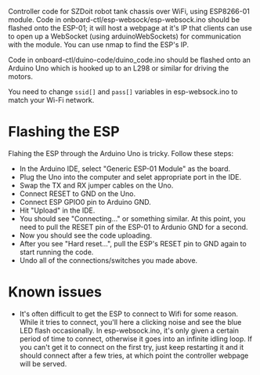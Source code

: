 Controller code for SZDoit robot tank chassis over WiFi, using ESP8266-01 module. Code in onboard-ctl/esp-websock/esp-websock.ino should be flashed onto the ESP-01; it will host a webpage at it's IP that clients can use to open up a WebSocket (using arduinoWebSockets) for communication with the module. You can use nmap to find the ESP's IP.  

Code in onboard-ctl/duino-code/duino_code.ino should be flashed onto an Arduino Uno which is hooked up to an L298 or similar for driving the motors.  

You need to change ```ssid[]``` and ```pass[]``` variables in esp-websock.ino to match your Wi-Fi network.

# Flashing the ESP #
Flahing the ESP through the Arduino Uno is tricky. Follow these steps:
* In the Arduino IDE, select "Generic ESP-01 Module" as the board.
* Plug the Uno into the computer and selet appropriate port in the IDE.
* Swap the TX and RX jumper cables on the Uno.
* Connect RESET to GND on the Uno.
* Connect ESP GPIO0 pin to Arduino GND.
* Hit "Upload" in the IDE.
* You should see "Connecting..." or something similar. At this point, you need to pull the RESET pin of the ESP-01 to Ardunio GND for a second.
* Now you should see the code uploading.
* After you see "Hard reset...", pull the ESP's RESET pin to GND again to start running the code.
* Undo all of the connections/switches you made above.

# Known issues #
* It's often difficult to get the ESP to connect to Wifi for some reason. While it tries to connect, you'll here a clicking noise and see the blue LED flash occasionally. In esp-websock.ino, it's only given a certain period of time to connect, otherwise it goes into an infinite idling loop. If you can't get it to connect on the first try, just keep restarting it and it should connect after a few tries, at which point the controller webpage will be served.